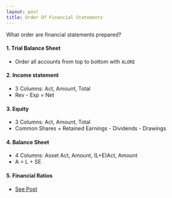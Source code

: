 ```yaml
---
layout: post
title: Order Of Financial Statements
---
```


What order are financial statements prepared?

#### 1. Trial Balance Sheet

- Order all accounts from top to bottom with `ALORE`

#### 2. Income statement

- 3 Columns: Act, Amount, Total  
- Rev - Exp = Net

#### 3. Equity

- 3 Columns: Act, Amount, Total
- Common Shares + Retained Earnings - Dividends - Drawings

#### 4. Balance Sheet

- 4 Columns: Asset Act, Amount, (L+E)Act, Amount  
- A = L + SE  

#### 5. Financial Ratios

- [See Post](_pages/y-fin-ratios.md)

